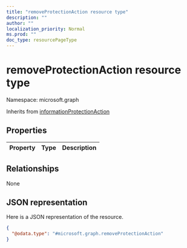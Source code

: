```yaml
---
title: "removeProtectionAction resource type"
description: ""
author: ""
localization_priority: Normal
ms.prod: ""
doc_type: resourcePageType
---
```


# removeProtectionAction resource type


Namespace: microsoft.graph




Inherits from [informationProtectionAction](../resources/informationprotectionaction.md)

## Properties
|Property|Type|Description|
|:---|:---|:---|

## Relationships
None

## JSON representation
Here is a JSON representation of the resource.
<!-- {
  "blockType": "resource",
  "@odata.type": "microsoft.graph.removeProtectionAction"
}
-->
``` json
{
  "@odata.type": "#microsoft.graph.removeProtectionAction"
}
```

